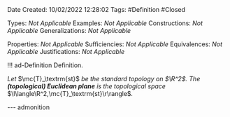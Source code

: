 <br />
<br />

Date Created: 10/02/2022 12:28:02
Tags: #Definition #Closed 

Types: _Not Applicable_
Examples: _Not Applicable_
Constructions: _Not Applicable_
Generalizations: _Not Applicable_

Properties: _Not Applicable_
Sufficiencies: _Not Applicable_
Equivalences: _Not Applicable_
Justifications: _Not Applicable_

!!! ad-Definition Definition.

_Let_ $\mc{T}_\textrm{st}$ _be the standard topology on $\R^2$. The **(topological) Euclidean plane** is the topological space_ $\l\langle\R^2,\mc{T}_\textrm{st}\r\rangle$_._

--- admonition
